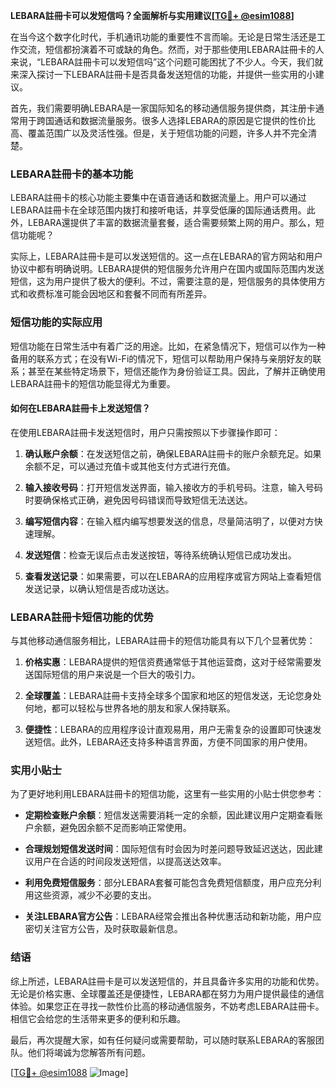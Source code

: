 **LEBARA註冊卡可以发短信吗？全面解析与实用建议[[TG💪+ @esim1088](https://t.me/s/esim1088)]**

在当今这个数字化时代，手机通讯功能的重要性不言而喻。无论是日常生活还是工作交流，短信都扮演着不可或缺的角色。然而，对于那些使用LEBARA註冊卡的人来说，“LEBARA註冊卡可以发短信吗”这个问题可能困扰了不少人。今天，我们就来深入探讨一下LEBARA註冊卡是否具备发送短信的功能，并提供一些实用的小建议。

首先，我们需要明确LEBARA是一家国际知名的移动通信服务提供商，其注册卡通常用于跨国通话和数据流量服务。很多人选择LEBARA的原因是它提供的性价比高、覆盖范围广以及灵活性强。但是，关于短信功能的问题，许多人并不完全清楚。

### LEBARA註冊卡的基本功能

LEBARA註冊卡的核心功能主要集中在语音通话和数据流量上。用户可以通过LEBARA註冊卡在全球范围内拨打和接听电话，并享受低廉的国际通话费用。此外，LEBARA還提供了丰富的数据流量套餐，适合需要频繁上网的用户。那么，短信功能呢？

实际上，LEBARA註冊卡是可以发送短信的。这一点在LEBARA的官方网站和用户协议中都有明确说明。LEBARA提供的短信服务允许用户在国内或国际范围内发送短信，这为用户提供了极大的便利。不过，需要注意的是，短信服务的具体使用方式和收费标准可能会因地区和套餐不同而有所差异。

### 短信功能的实际应用

短信功能在日常生活中有着广泛的用途。比如，在紧急情况下，短信可以作为一种备用的联系方式；在没有Wi-Fi的情况下，短信可以帮助用户保持与亲朋好友的联系；甚至在某些特定场景下，短信还能作为身份验证工具。因此，了解并正确使用LEBARA註冊卡的短信功能显得尤为重要。

#### 如何在LEBARA註冊卡上发送短信？

在使用LEBARA註冊卡发送短信时，用户只需按照以下步骤操作即可：

1. **确认账户余额**：在发送短信之前，确保LEBARA註冊卡的账户余额充足。如果余额不足，可以通过充值卡或其他支付方式进行充值。
   
2. **输入接收号码**：打开短信发送界面，输入接收方的手机号码。注意，输入号码时要确保格式正确，避免因号码错误而导致短信无法送达。

3. **编写短信内容**：在输入框内编写想要发送的信息，尽量简洁明了，以便对方快速理解。

4. **发送短信**：检查无误后点击发送按钮，等待系统确认短信已成功发出。

5. **查看发送记录**：如果需要，可以在LEBARA的应用程序或官方网站上查看短信发送记录，以确认短信是否成功送达。

### LEBARA註冊卡短信功能的优势

与其他移动通信服务相比，LEBARA註冊卡的短信功能具有以下几个显著优势：

1. **价格实惠**：LEBARA提供的短信资费通常低于其他运营商，这对于经常需要发送国际短信的用户来说是一个巨大的吸引力。

2. **全球覆盖**：LEBARA註冊卡支持全球多个国家和地区的短信发送，无论您身处何地，都可以轻松与世界各地的朋友和家人保持联系。

3. **便捷性**：LEBARA的应用程序设计直观易用，用户无需复杂的设置即可快速发送短信。此外，LEBARA还支持多种语言界面，方便不同国家的用户使用。

### 实用小贴士

为了更好地利用LEBARA註冊卡的短信功能，这里有一些实用的小贴士供您参考：

- **定期检查账户余额**：短信发送需要消耗一定的余额，因此建议用户定期查看账户余额，避免因余额不足而影响正常使用。
  
- **合理规划短信发送时间**：国际短信有时会因为时差问题导致延迟送达，因此建议用户在合适的时间段发送短信，以提高送达效率。

- **利用免费短信服务**：部分LEBARA套餐可能包含免费短信额度，用户应充分利用这些资源，减少不必要的支出。

- **关注LEBARA官方公告**：LEBARA经常会推出各种优惠活动和新功能，用户应密切关注官方公告，及时获取最新信息。

### 结语

综上所述，LEBARA註冊卡是可以发送短信的，并且具备许多实用的功能和优势。无论是价格实惠、全球覆盖还是便捷性，LEBARA都在努力为用户提供最佳的通信体验。如果您正在寻找一款性价比高的移动通信服务，不妨考虑LEBARA註冊卡。相信它会给您的生活带来更多的便利和乐趣。

最后，再次提醒大家，如有任何疑问或需要帮助，可以随时联系LEBARA的客服团队。他们将竭诚为您解答所有问题。

[[TG💪+ @esim1088](https://t.me/s/esim1088) ![Image](https://i.postimg.cc/4NQfJmqS/Snipaste-2025-05-13-00-14-12.png)]